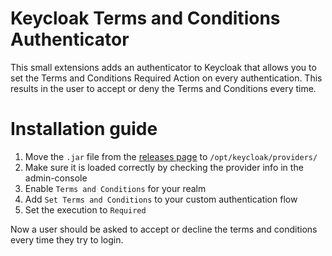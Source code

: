 # Keycloak Terms and Conditions Authenticator

This small extensions adds an authenticator to Keycloak that allows you to set the Terms and Conditions Required Action on every authentication. This results in the user to accept or deny the Terms and Conditions every time.

# Installation guide

1. Move the `.jar` file from the [releases page](https://github.com/slemke/keycloak-terms-authenticator/releases) to `/opt/keycloak/providers/`
2. Make sure it is loaded correctly by checking the provider info in the admin-console
2. Enable `Terms and Conditions` for your realm
3. Add `Set Terms and Conditions` to your custom authentication flow
4. Set the execution to `Required`

Now a user should be asked to accept or decline the terms and conditions every time they try to login.